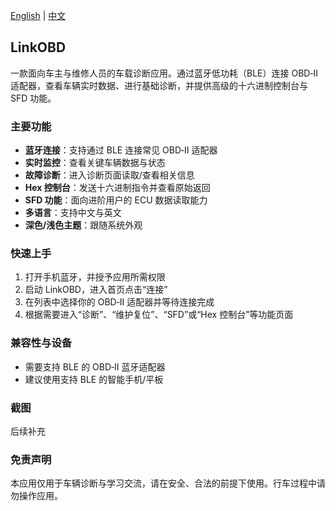 [English](README_EN.md) | [中文](README.md)

## LinkOBD

一款面向车主与维修人员的车载诊断应用。通过蓝牙低功耗（BLE）连接 OBD‑II 适配器，查看车辆实时数据、进行基础诊断，并提供高级的十六进制控制台与 SFD 功能。

### 主要功能
- **蓝牙连接**：支持通过 BLE 连接常见 OBD‑II 适配器
- **实时监控**：查看关键车辆数据与状态
- **故障诊断**：进入诊断页面读取/查看相关信息
- **Hex 控制台**：发送十六进制指令并查看原始返回
- **SFD 功能**：面向进阶用户的 ECU 数据读取能力
- **多语言**：支持中文与英文
- **深色/浅色主题**：跟随系统外观

### 快速上手
1. 打开手机蓝牙，并授予应用所需权限
2. 启动 LinkOBD，进入首页点击“连接”
3. 在列表中选择你的 OBD‑II 适配器并等待连接完成
4. 根据需要进入“诊断”、“维护复位”、“SFD”或“Hex 控制台”等功能页面

### 兼容性与设备
- 需要支持 BLE 的 OBD‑II 蓝牙适配器
- 建议使用支持 BLE 的智能手机/平板

### 截图
后续补充

### 免责声明
本应用仅用于车辆诊断与学习交流，请在安全、合法的前提下使用。行车过程中请勿操作应用。
